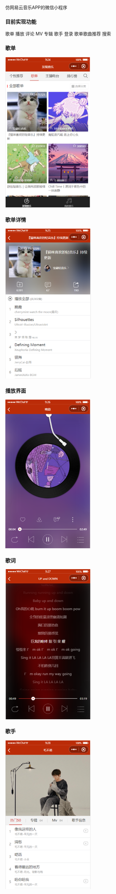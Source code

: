仿网易云音乐APP的微信小程序


### 目前实现功能

歌单
播放
评论
MV
专辑
歌手
登录
歌单歌曲推荐
搜索


### 歌单
<img src="./image/歌单推荐.png" alt="歌单推荐" style="zoom:67%;" />

### 歌单详情
<img src="./image/歌单详情.png" alt="歌单详情" style="zoom:67%;" />

### 播放界面
<img src="./image/播放界面.png" alt="播放界面" style="zoom:67%;" />

### 歌词
<img src="./image/歌词.png" alt="歌词" style="zoom:67%;" />

### 歌手
<img src="./image/歌手.png" alt="歌手" style="zoom:67%;" />




